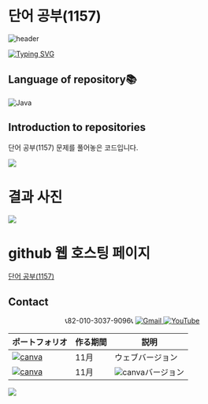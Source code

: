 # 단어 공부(1157)

![header](https://capsule-render.vercel.app/api?type=egg&color=gradient&height=300&section=header&text=welcome%2&fontSize=50&desc=백준%20단어%20공부(1157))

[![Typing SVG](https://readme-typing-svg.demolab.com?font=Fira+Code&pause=1000&color=93BDF7&background=203AFF00&random=false&width=435&lines=My+name+is+kimganghyeon)](https://git.io/typing-svg)

## Language of repository📚
![Java](https://img.shields.io/badge/Java-007396?style=flat-square&logo=java&logoColor=white)

## Introduction to repositories 
 단어 공부(1157) 문제를 풀어놓은 코드입니다. 
  
   <a href="https://www.acmicpc.net/problem/1157">
      <img src ="https://github.com/do04200611/Baekjoon/assets/74278578/528409cf-ad03-455e-9c2f-c68852ba7c3e">
  </a>

# 결과 사진 <br>
 <a href="https://github.com/do04200611/Baekjoon/blob/main/%EC%8B%AC%ED%99%94%201/%EB%8B%A8%EC%96%B4%20%EA%B3%B5%EB%B6%80(1157)/Main.java">
   <img src ="https://github.com/do04200611/Baekjoon/assets/74278578/f2d8bd25-b4b1-455f-8ffe-350bd9165adc">
 </a>    


# github 웹 호스팅 페이지
<a href="">단어 공부(1157)</a><br>


## Contact 
<p align="center">
  📞82-010-3037-9096📞
  <a href="mailto:a01030379096@gmail.com">
    <img src="https://img.shields.io/badge/-Gmail-red?style=for-the-badge&logo=Gmail" alt="Gmail">
  </a>
  <a href="https://www.youtube.com/channel/UC484ZJMavtoPOI4ey-HFdCA">
   <img src="https://img.shields.io/badge/-YouTube-red?style=for-the-badge&logo=youtube"  alt="YouTube">
 </a> <br>
 
  | ポートフォリオ           |  作る期間     |            説明  |
  |------------------------|---------------|----------------------------------------------|
  |<a href="https://kimganghyeon.my.canva.site/kimganghyeon"><img src="https://img.shields.io/badge/canva-purple?style=for-the-badge&logo=canva" alt="canva"></a>|11月|ウェブバージョン|
  |<a href="https://www.canva.com/design/DAFzY5opUiA/Ge33dSKE16cErBaDJDp-BA/edit"><img src="https://img.shields.io/badge/canva-purple?style=for-the-badge&logo=canva" alt="canva"></a>|11月|<img src="https://img.shields.io/badge/canva-purple?style=for-the-badge&logo=canva" alt="canva">バージョン|
</p>
<img src="https://capsule-render.vercel.app/api?type=egg&color=gradient&height=100&text=Thank%20you%20for%20watching.&section=footer" />
